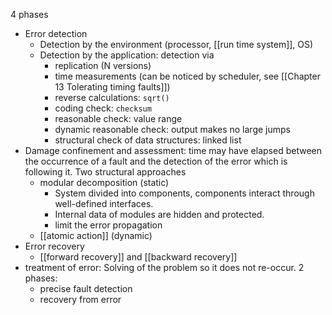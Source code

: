  4 phases
- Error detection
	- Detection by the environment (processor, [[run time system]], OS)
	- Detection by the application: detection via
		- replication (N versions)
		- time measurements (can be noticed by scheduler, see [[Chapter 13 Tolerating timing faults]])
		- reverse calculations: `sqrt()`
		- coding check: `checksum`
		- reasonable check: value range
		- dynamic reasonable check: output makes no large jumps
		- structural check of data structures: linked list
- Damage confinement and assessment: time may have elapsed between the occurrence of a fault and the detection of the error which is following it. Two structural approaches
	- modular decomposition (static)
		- System divided into components, components interact through well-defined interfaces. 
		- Internal data of modules are hidden and protected.
		- limit the error propagation
	- [[atomic action]] (dynamic)
- Error recovery
	-  [[forward recovery]] and [[backward recovery]]
- treatment of error: Solving of the problem so it does not re-occur. 2 phases:
	- precise fault detection
	- recovery from error